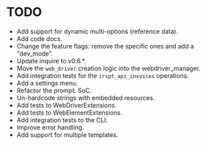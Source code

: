 # TODO

- Add support for dynamic multi-options (reference data).
- Add code docs.
- Change the feature flags: remove the specific ones and add a "dev_mode".
- Update inquire to v0.6.*.
- Move the `web_driver` creation logic into the webdriver_manager.
- Add integration tests for the `irspt_api_invoices` operations.
- Add a settings menu.
- Refactor the prompt. SoC.
- Un-hardcode strings with embedded resources.
- Add tests to WebDriverExtensions.
- Add tests to WebElementExtensions.
- Add integration tests to the CLI.
- Improve error handling.
- Add support for multiple templates.
